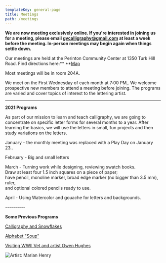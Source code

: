 ```yaml
---
templateKey: general-page
title: Meetings
path: /meetings
---
```

**We are now meeting exclusively online. If you're interested in joining us for a meeting, please email gvcalligraphy@gmail.com at least a week before the meeting. In-person meetings may begin again when things settle down.**

Our meetings are held at the Perinton Community Center at 1350 Turk Hill Road. Find directions here:\*\* \*\*[Map](https://www.google.com/maps/place/Perinton+Community+Center/@43.0829469,-77.4327027,17z/data=!3m1!4b1!4m5!3m4!1s0x89d133246f759619:0xe273455bc24c0530!8m2!3d43.082943!4d-77.430514)

Most meetings will be in room 204A.

We meet on the First Wednesday of each month at 7:00 PM,. We welcome prospective new members to attend a meeting before joining. The programs are varied and cover topics of interest to the lettering artist.

- - -

**2021 Programs**

As part of our mission to learn and teach calligraphy, we are going to concentrate on specific letter forms for several months to a year. After learning the basics, we will use the letters in small, fun projects and then study variations on the letters.

January - the monthly meeting was replaced with a Play Day on January 23..

February - Big and small letters

March - Turning work while designing, reviewing swatch books.\
  Draw at least four 1.5 inch squares on a piece of paper; \
   have pencil, monoline marker, broad edge marker (no bigger than 3.5 mm), ruler, \
     and optional colored pencils ready to use.

April - Using Watercolor and gouache for letters and backgrounds.

\----------

**Some Previous Programs**

[Calligraphy and Snowflakes](../february-meeting) 

[Alphabet "Soup"](../march-meeting)

[Visiting WWII Vet and artist Owen Hughes](../april-meeting)  

![Artist: Marian Henry](/img/marianh_resistentialism.jpg)
